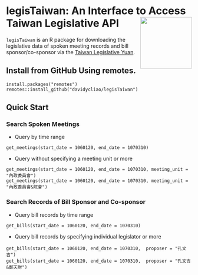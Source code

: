 # legisTaiwan: An Interface to Access Taiwan Legislative API <img src="https://raw.githack.com/davidycliao/figures/master/hexsticker_tw.png" width="140" align="right" /> <br /> 


`legisTaiwan` is an R package for downloading the legislative data of spoken meeting records and bill sponsor/co-sponsor via the [Taiwan Legislative Yuan](https://www.ly.gov.tw/Home/Index.aspx).


## Install from GitHub Using remotes.

```
install.packages("remotes")
remotes::install_github("davidycliao/legisTaiwan")
```

## Quick Start

### Search Spoken Meetings

- Query by time range
```
get_meetings(start_date = 1060120, end_date = 1070310)
```

- Query without specifying a meeting unit or more

```
get_meetings(start_date = 1060120, end_date = 1070310, meeting_unit = "內政委員會")
get_meetings(start_date = 1060120, end_date = 1070310, meeting_unit = "內政委員會&院會")
```

### Search Records of Bill Sponsor and Co-sponsor

- Query bill records by time range

```
get_bills(start_date = 1060120, end_date = 1070310)
```

- Query bill records by specifying individual legislator or more

```
get_bills(start_date = 1060120, end_date = 1070310,  proposer = "孔文吉")
get_bills(start_date = 1060120, end_date = 1070310,  proposer = "孔文吉&鄭天財")
```




